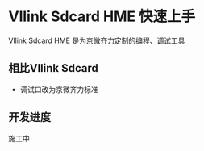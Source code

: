 # Vllink Sdcard HME 快速上手

Vllink Sdcard HME 是为[京微齐力](http://www.hercules-micro.com/)定制的编程、调试工具

## 相比Vllink Sdcard
* 调试口改为京微齐力标准

## 开发进度
施工中
